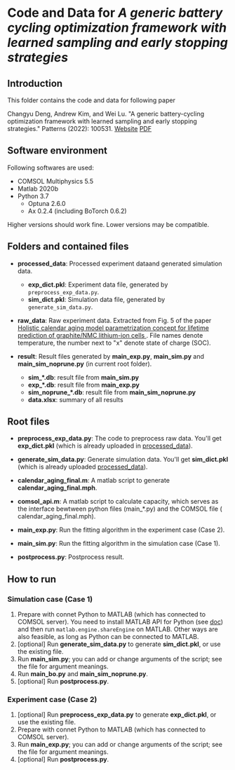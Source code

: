# Code and Data for _A generic battery cycling optimization framework with learned sampling and early stopping strategies_

## Introduction

This folder contains the code and data for following paper

Changyu Deng, Andrew Kim, and Wei Lu. "A generic battery-cycling optimization framework with learned sampling and early stopping strategies." Patterns (2022): 100531. [Website](https://www.sciencedirect.com/science/article/pii/S2666389922001283) [PDF](https://www.sciencedirect.com/sdfe/reader/pii/S2666389922001283/pdf)

## Software environment

Following softwares are used:

* COMSOL Multiphysics 5.5
* Matlab 2020b
* Python 3.7
    * Optuna 2.6.0
    * Ax 0.2.4 (including BoTorch 0.6.2)

Higher versions should work fine. Lower versions may be compatible.

## Folders and contained files
* **processed_data**: Processed experiment dataand generated simulation data. 
    * **exp_dict.pkl**: Experiment data file, generated by `preprocess_exp_data.py`.
    * **sim_dict.pkl**: Simulation data file, generated by `generate_sim_data.py`.
* **raw_data**: Raw experiment data. Extracted from Fig. 5 of the paper [Holistic calendar aging model parametrization concept for lifetime prediction of graphite/NMC lithium-ion cells
](https://www.sciencedirect.com/science/article/pii/S2352152X19312009). File names denote temperature, the number next to "x" denote state of charge (SOC).

* **result**: Result files generated by **main_exp.py**, **main_sim.py** and **main_sim_noprune.py** (in current root folder).

  * <strong>sim_*.db</strong>: result file from **main_sim.py**
  * <strong>exp_*.db</strong>: result file from **main_exp.py**
  * <strong>sim_noprune_*.db</strong>: result file from **main_sim_noprune.py**
  * <strong>data.xlsx</strong>: summary of all results
## Root files

* **preprocess_exp_data.py**: The code to preprocess raw data. You'll get **exp_dict.pkl** (which is already uploaded in [processed_data](./processed_data)).

* **generate_sim_data.py**: Generate simulation data. You'll get **sim_dict.pkl** (which is already uploaded [processed_data](./processed_data)).



* **calendar_aging_final.m**: A matlab script to generate **calendar_aging_final.mph**.

* **comsol_api.m**: A matlab script to calculate capacity, which serves as the interface bewtween python files (main_*.py) and the COMSOL file (
  calendar_aging_final.mph).

* **main_exp.py**: Run the fitting algorithm in the experiment case (Case 2).

* **main_sim.py**: Run the fitting algorithm in the simulation case (Case 1).

* **postprocess.py**: Postprocess result.

## How to run

### Simulation case (Case 1)

1. Prepare with connet Python to MATLAB (which has connected to COMSOL server). You need to install MATLAB API for Python (see [doc](https://www.mathworks.com/help/matlab/matlab_external/install-the-matlab-engine-for-python.html)) and then
   run `matlab.engine.shareEngine` on MATLAB. Other ways are also feasible, as long as Python can be connected to MATLAB.
2. [optional] Run **generate_sim_data.py** to generate **sim_dict.pkl**, or use the existing file.
3. Run **main_sim.py**; you can add or change arguments of the script; see the file for argument meanings.
3. Run **main_bo.py** and **main_sim_noprune.py**.
4. [optional] Run **postprocess.py**. 

### Experiment case (Case 2)

1. [optional] Run **preprocess_exp_data.py** to generate **exp_dict.pkl**, or use the existing file.
2. Prepare with connet Python to MATLAB (which has connected to COMSOL server). 
3. Run **main_exp.py**; you can add or change arguments of the script; see the file for argument meanings.
4. [optional] Run **postprocess.py**.
